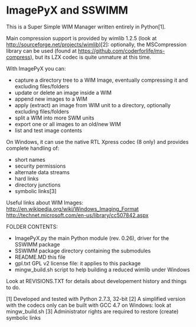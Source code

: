 ImagePyX and SSWIMM
===================

This is a Super Simple WIM Manager written entirely in Python[1].

Main compression support is provided by wimlib 1.2.5 (look at http://sourceforge.net/projects/wimlib)[2]:
optionally, the MSCompression library can be used (found at https://github.com/coderforlife/ms-compress), but
its LZX codec is quite unmature at this time.

With ImagePyX you can:
- capture a directory tree to a WIM Image, eventually compressing it and excluding files/folders
- update or delete an image inside a WIM
- append new images to a WIM
- apply (extract) an image from WIM unit to a directory, optionally excluding files/folders
- split a WIM into more SWM units
- export one or all images to an old/new WIM
- list and test image contents

On Windows, it can use the native RTL Xpress codec (8 only) and provides complete handling of:
 - short names
 - security permissions
 - alternate data streams
 - hard links
 - directory junctions
 - symbolic links[3]


Useful links about WIM Images:
	http://en.wikipedia.org/wiki/Windows_Imaging_Format
	http://technet.microsoft.com/en-us/library/cc507842.aspx


FOLDER CONTENTS:
- ImagePyX.py		the main Python module (rev. 0.26), driver for the SSWIMM package
- SSWIMM		package directory containing the submodules
- README.MD		this file
- gpl.txt		GPL v2 license file: it applies to this package
- mingw_build.sh        script to help building a reduced wimlib under Windows

Look at REVISIONS.TXT for details about developement history and things to do.



[1] Developed and tested with Python 2.7.3, 32-bit
[2] A simplified version with the codecs only can be built with GCC 4.7 on Windows: look at mingw_build.sh
[3] Administrator rights are required to restore (create) symbolic links
